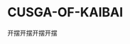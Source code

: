 <!--
 * @Author: your name
 * @Date: 2022-02-06 11:37:27
 * @LastEditTime: 2022-02-06 11:41:41
 * @LastEditors: your name
 * @Description: 打开koroFileHeader查看配置 进行设置: https://github.com/OBKoro1/koro1FileHeader/wiki/%E9%85%8D%E7%BD%AE
 * @FilePath: \CUSGA-OF-KAIBAI\README.md
-->
# CUSGA-OF-KAIBAI
开摆开摆开摆开摆
